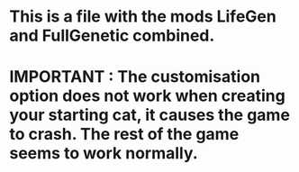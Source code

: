 # This is a file with the mods LifeGen and FullGenetic combined. 
# IMPORTANT : The customisation option does not work when creating your starting cat, it causes the game to crash. The rest of the game seems to work normally.
